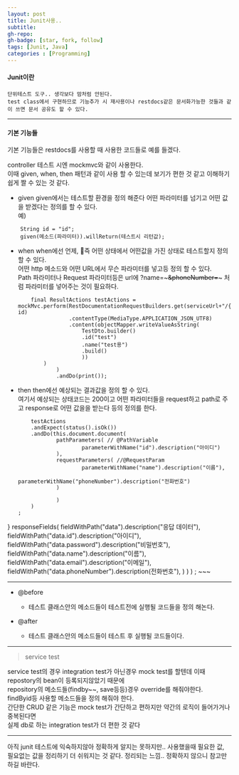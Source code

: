 ```yaml
---
layout: post
title: Junit사용..
subtitle: 
gh-repo: 
gh-badge: [star, fork, follow]
tags: [Junit, Java]
categories : [Programming]
---
```


#### Junit이란
    단위테스트 도구.. 생각보다 맘처럼 안된다.  
    test class에서 구현하므로 기능추가 시 재사용이나 restdocs같은 문서화가능한 것들과 같이 쓰면 문서 공유도 할 수 있다.  

---

#### 기본 기능들
기본 기능들은 restdocs를 사용할 때 사용한 코드들로 예를 들겠다.  

controller 테스트 시엔 mockmvc와 같이 사용한다.  
이때 given, when, then 패턴과 같이 사용 할 수 있는데 보기가 편한 것 같고 이해하기 쉽게 짤 수 있는 것 같다.  
* given 
    given에서는 테스트할 환경을 정의 해준다 어떤 파라미터를 넘기고 어떤 값을 받겠다는 정의를 할 수 있다.  
예)
~~~
	String id = "id";
    given(메소드(파라미터)).willReturn(테스트시 리턴값);
~~~

* when
    when에선 언제, 즉 어떤 상태에서 어떤값을 가진 상태로 테스트할지 정의 할 수 있다.  
    어떤 http 메소드와 어떤 URL에서 무슨 파라미터를 넣고등 정의 할 수 있다.  
    Path 파라미터나 Request 파라미터등은  url에 ?name=~~~&phoneNumber=~~~ 처럼 파라미터를 넣어주는 것이 필요하다.

    ~~~
		final ResultActions testActions = mockMvc.perform(RestDocumentationRequestBuilders.get(serviceUrl+"/{id}", id)
					.contentType(MediaType.APPLICATION_JSON_UTF8)
                    .content(objectMapper.writeValueAsString(
						TestDto.builder()
                        .id("test")
                		.name("test용")
                		.build()
                		))
			)
				)
				.andDo(print());
    ~~~

* then
    then에선 예상되는 결과값을 정의 할 수 있다.  
    여기서 예상되는 상태코드는 200이고 어떤 파라미터들을 request하고 path로 주고 response로 어떤 값을을 받는다 등의 정의를 한다.   

    ~~~
		testActions
		.andExpect(status().isOk())
		.andDo(this.document.document(
				pathParameters( // @PathVariable 
                        parameterWithName("id").description("아이디")
				),
				requestParameters( //@RequestParam 
						parameterWithName("name").description("이름"),
                        parameterWithName("phoneNumber").description("전화번호")
        		)

				)
		)
	;
}
					 responseFields(
							 fieldWithPath("data").description("응답 데이터"),
							 fieldWithPath("data.id").description("아이디"),
							 fieldWithPath("data.password").description("비밀번호"),
							 fieldWithPath("data.name").description("이름"),
							 fieldWithPath("data.email").description("이메일"),
							 fieldWithPath("data.phoneNumber").description(전화번호"),
            		)
					)
			)
		;
    ~~~


---

* @before
    - 테스트 클래스안의 메소드들이 테스트전에 실행될 코드들을 정의 해논다.

* @after
    - 테스트 클래스안의 메소드들이 테스트 후 실행될 코드들이다.

---

> service test

service test의 경우 integration test가 아닌경우 mock test를 할텐데 이때 repostory의 bean이 등록되지않았기 때문에  
repository의 메소드들(findby~~, save등등)경우 override를 해줘야한다.  
findByid등 사용할 메소드들을 정의 해줘야 한다.  
간단한 CRUD 같은 기능은 mock test가 간단하고 편하지만 약간의 로직이 들어가거나 중복된다면  
실제 db로 하는 integration test가 더 편한 것 같다  

---

아직 junit 테스트에 익숙하지않아 정확하게 알지는 못하지만.. 사용했을때 필요한 값, 필요없는 값을 정리하기 더 쉬워지는 것 같다. 정리되는 느낌..
정확하지 않으니 참고만 하길 바란다.